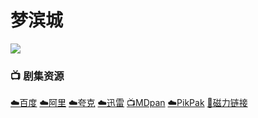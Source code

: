 # 梦滨城
![](/image/WechatIMG3975.jpeg)

### 📺 剧集资源 <Badge type="warning" text="漫迪MDsub" />

[☁️百度](https://pan.baidu.com/s/16l9mJGMJMeWtavfqkciRmQ?pwd=xctk) [☁️阿里](https://www.alipan.com/s/QTJUhZz7ziG) [☁️夸克](https://pan.quark.cn/s/b8adf72340cf) [☁️迅雷](https://pan.xunlei.com/s/VNnhIWvjLisABwq0eExYUQ_4A1?pwd=92vs#) [📺MDpan](https://pan.mdsub.top/%E6%A2%A6%E6%BB%A8%E5%9F%8E) [☁️PikPak](https://mypikpak.com/s/VNmWUmqibvU9Qf5govBNZ-vso1) [🧲磁力链接](magnet:?xt=urn:btih:d111927cb502fa16299cd7245e410c5174cfb16)